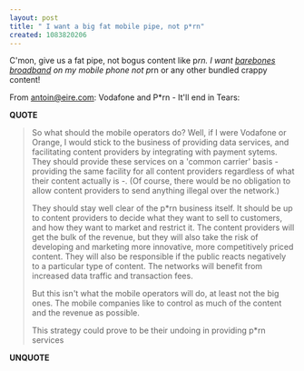 ```yaml
---
layout: post
title: " I want a big fat mobile pipe, not p*rn"
created: 1083820206
---
```

C'mon, give us a fat pipe, not bogus content like p*rn.  I want <a href="http://nabandwidthnews.blogware.com/blog/_archives/2004/1/15/13998.html">barebones broadband</a> on my mobile phone not p*rn or any other bundled crappy content!

From <a href="http://www.eire.com/blogarchives/000126.html">antoin@eire.com: Vodafone and P*rn - It'll end in Tears</a>:
<p><strong>QUOTE</strong></p><blockquote>So what should the mobile operators do? Well, if I were Vodafone or Orange, I would stick to the business of providing data services, and facilitating content providers by integrating with payment sytems. They should provide these services on a 'common carrier' basis - providing the same facility for all content providers regardless of what their content actually is -. (Of course, there would be no obligation to allow content providers to send anything illegal over the network.)

They should stay well clear of the p*rn business itself. It should be up to content providers to decide what they want to sell to customers, and how they want to market and restrict it. The content providers will get the bulk of the revenue, but they will also take the risk of developing and marketing more innovative, more competitively priced content. They will also be responsible if the public reacts negatively to a particular type of content. The networks will benefit from increased data traffic and transaction fees.

But this isn't what the mobile operators will do, at least not the big ones. The mobile companies like to control as much of the content and the revenue as possible.

This strategy could prove to be their undoing in providing p*rn services</blockquote><p><strong>UNQUOTE</strong></p>

